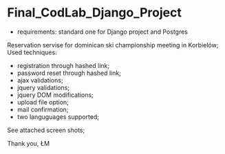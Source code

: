 # Final_CodLab_Django_Project

- requirements: standard one for Django project and Postgres

Reservation servise for dominican ski championship meeting in Korbielów;
Used techniques:

- registration through hashed link;
- password reset through hashed link;
- ajax validations;
- jquery validations;
- jquery DOM modifications;
- upload file option;
- mail confirmation; 
- two languguages supported;

See attached screen shots;

Thank you, 
ŁM
